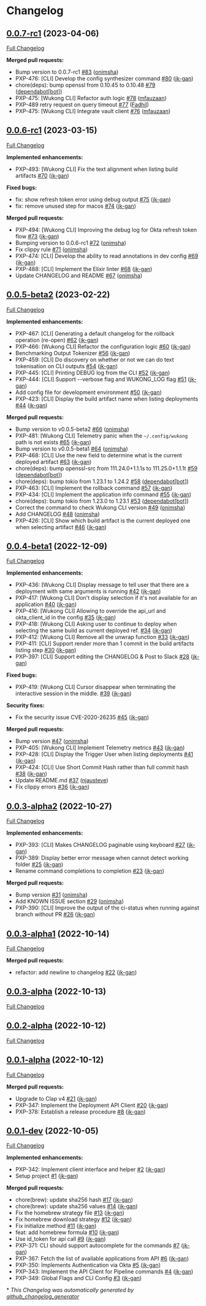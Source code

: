 # Changelog

## [0.0.7-rc1](https://github.com/mindvalley/wukong-cli/tree/0.0.7-rc1) (2023-04-06)

[Full Changelog](https://github.com/mindvalley/wukong-cli/compare/0.0.6-rc1...0.0.7-rc1)

**Merged pull requests:**

- Bump version to 0.0.7-rc1 [\#83](https://github.com/mindvalley/wukong-cli/pull/83) ([onimsha](https://github.com/onimsha))
- PXP-476: \[CLI\] Develop the config synthesizer command [\#80](https://github.com/mindvalley/wukong-cli/pull/80) ([jk-gan](https://github.com/jk-gan))
- chore\(deps\): bump openssl from 0.10.45 to 0.10.48 [\#79](https://github.com/mindvalley/wukong-cli/pull/79) ([dependabot[bot]](https://github.com/apps/dependabot))
- PXP-475: \[Wukong CLI\] Refactor auth logic [\#78](https://github.com/mindvalley/wukong-cli/pull/78) ([mfauzaan](https://github.com/mfauzaan))
- PXP-489 retry request on query timeout [\#77](https://github.com/mindvalley/wukong-cli/pull/77) ([Fadhil](https://github.com/Fadhil))
- PXP-475: \[Wukong CLI\] Integrate vault client [\#76](https://github.com/mindvalley/wukong-cli/pull/76) ([mfauzaan](https://github.com/mfauzaan))

## [0.0.6-rc1](https://github.com/mindvalley/wukong-cli/tree/0.0.6-rc1) (2023-03-15)

[Full Changelog](https://github.com/mindvalley/wukong-cli/compare/0.0.5-beta2...0.0.6-rc1)

**Implemented enhancements:**

- PXP-493: \[Wukong CLI\] Fix the text alignment when listing build artifacts [\#70](https://github.com/mindvalley/wukong-cli/pull/70) ([jk-gan](https://github.com/jk-gan))

**Fixed bugs:**

- fix: show refresh token error using debug output [\#75](https://github.com/mindvalley/wukong-cli/pull/75) ([jk-gan](https://github.com/jk-gan))
- fix: remove unused step for macos [\#74](https://github.com/mindvalley/wukong-cli/pull/74) ([jk-gan](https://github.com/jk-gan))

**Merged pull requests:**

- PXP-494: \[Wukong CLI\] Improving the debug log for Okta refresh token flow [\#73](https://github.com/mindvalley/wukong-cli/pull/73) ([jk-gan](https://github.com/jk-gan))
- Bumping version to 0.0.6-rc1 [\#72](https://github.com/mindvalley/wukong-cli/pull/72) ([onimsha](https://github.com/onimsha))
- Fix clippy rule [\#71](https://github.com/mindvalley/wukong-cli/pull/71) ([onimsha](https://github.com/onimsha))
- PXP-474: \[CLI\] Develop the ability to read annotations in dev config [\#69](https://github.com/mindvalley/wukong-cli/pull/69) ([jk-gan](https://github.com/jk-gan))
- PXP-488: \[CLI\] Implement the Elixir linter  [\#68](https://github.com/mindvalley/wukong-cli/pull/68) ([jk-gan](https://github.com/jk-gan))
- Update CHANGELOG and README [\#67](https://github.com/mindvalley/wukong-cli/pull/67) ([onimsha](https://github.com/onimsha))

## [0.0.5-beta2](https://github.com/mindvalley/wukong-cli/tree/0.0.5-beta2) (2023-02-22)

[Full Changelog](https://github.com/mindvalley/wukong-cli/compare/0.0.4-beta1...0.0.5-beta2)

**Implemented enhancements:**

-  PXP-467: \[CLI\] Generating a default changelog for the rollback operation \(re-open\) [\#62](https://github.com/mindvalley/wukong-cli/pull/62) ([jk-gan](https://github.com/jk-gan))
- PXP-466: \[Wukong CLI\] Refactor the configuration logic [\#60](https://github.com/mindvalley/wukong-cli/pull/60) ([jk-gan](https://github.com/jk-gan))
- Benchmarking Output Tokenizer [\#56](https://github.com/mindvalley/wukong-cli/pull/56) ([jk-gan](https://github.com/jk-gan))
- PXP-459: \[CLI\] Do discovery on whether or not we can do text tokenisation on CLI outputs [\#54](https://github.com/mindvalley/wukong-cli/pull/54) ([jk-gan](https://github.com/jk-gan))
- PXP-445: \[CLI\] Printing DEBUG log from the CLI [\#52](https://github.com/mindvalley/wukong-cli/pull/52) ([jk-gan](https://github.com/jk-gan))
- PXP-444: \[CLI\] Support --verbose flag and WUKONG\_LOG flag [\#51](https://github.com/mindvalley/wukong-cli/pull/51) ([jk-gan](https://github.com/jk-gan))
- Add config file for development environment [\#50](https://github.com/mindvalley/wukong-cli/pull/50) ([jk-gan](https://github.com/jk-gan))
- PXP-423: \[CLI\] Display the build artifact name when listing deployments [\#44](https://github.com/mindvalley/wukong-cli/pull/44) ([jk-gan](https://github.com/jk-gan))

**Merged pull requests:**

- Bump version to v0.0.5-beta2 [\#66](https://github.com/mindvalley/wukong-cli/pull/66) ([onimsha](https://github.com/onimsha))
- PXP-481: \[Wukong CLI\] Telemetry panic when the `~/.config/wukong` path is not exists  [\#65](https://github.com/mindvalley/wukong-cli/pull/65) ([jk-gan](https://github.com/jk-gan))
- Bump version to v0.0.5-beta1 [\#64](https://github.com/mindvalley/wukong-cli/pull/64) ([onimsha](https://github.com/onimsha))
- PXP-468: \[CLI\] Use the new field to determine what is the current deployed artifact [\#63](https://github.com/mindvalley/wukong-cli/pull/63) ([jk-gan](https://github.com/jk-gan))
- chore\(deps\): bump openssl-src from 111.24.0+1.1.1s to 111.25.0+1.1.1t [\#59](https://github.com/mindvalley/wukong-cli/pull/59) ([dependabot[bot]](https://github.com/apps/dependabot))
- chore\(deps\): bump tokio from 1.23.1 to 1.24.2 [\#58](https://github.com/mindvalley/wukong-cli/pull/58) ([dependabot[bot]](https://github.com/apps/dependabot))
- PXP-463: \[CLI\] Implement the rollback command [\#57](https://github.com/mindvalley/wukong-cli/pull/57) ([jk-gan](https://github.com/jk-gan))
- PXP-434: \[CLI\] Implement the application info command [\#55](https://github.com/mindvalley/wukong-cli/pull/55) ([jk-gan](https://github.com/jk-gan))
- chore\(deps\): bump tokio from 1.23.0 to 1.23.1 [\#53](https://github.com/mindvalley/wukong-cli/pull/53) ([dependabot[bot]](https://github.com/apps/dependabot))
- Correct the command to check Wukong CLI version [\#49](https://github.com/mindvalley/wukong-cli/pull/49) ([onimsha](https://github.com/onimsha))
- Add CHANGELOG [\#48](https://github.com/mindvalley/wukong-cli/pull/48) ([onimsha](https://github.com/onimsha))
- PXP-426: \[CLI\] Show which build artifact is the current deployed one when selecting artifact [\#46](https://github.com/mindvalley/wukong-cli/pull/46) ([jk-gan](https://github.com/jk-gan))

## [0.0.4-beta1](https://github.com/mindvalley/wukong-cli/tree/0.0.4-beta1) (2022-12-09)

[Full Changelog](https://github.com/mindvalley/wukong-cli/compare/0.0.3-alpha2...0.0.4-beta1)

**Implemented enhancements:**

- PXP-436: \[Wukong CLI\] Display message to tell user that there are a deployment with same arguments is running [\#42](https://github.com/mindvalley/wukong-cli/pull/42) ([jk-gan](https://github.com/jk-gan))
- PXP-417: \[Wukong CLI\] Don't display selection if it's not available for an application [\#40](https://github.com/mindvalley/wukong-cli/pull/40) ([jk-gan](https://github.com/jk-gan))
- PXP-416: \[Wukong CLI\] Allowing to override the api\_url and okta\_client\_id in the config [\#35](https://github.com/mindvalley/wukong-cli/pull/35) ([jk-gan](https://github.com/jk-gan))
- PXP-418: \[Wukong CLI\] Asking user to continue to deploy when selecting the same build as current deployed ref. [\#34](https://github.com/mindvalley/wukong-cli/pull/34) ([jk-gan](https://github.com/jk-gan))
- PXP-412: \[Wukong CLI\] Remove all the unwrap function  [\#33](https://github.com/mindvalley/wukong-cli/pull/33) ([jk-gan](https://github.com/jk-gan))
- PXP-411: \[CLI\] Support render more than 1 commit in the build artifacts listing step [\#30](https://github.com/mindvalley/wukong-cli/pull/30) ([jk-gan](https://github.com/jk-gan))
- PXP-397: \[CLI\] Support editing the CHANGELOG & Post to Slack [\#28](https://github.com/mindvalley/wukong-cli/pull/28) ([jk-gan](https://github.com/jk-gan))

**Fixed bugs:**

- PXP-419: \[Wukong CLI\] Cursor disappear when terminating the interactive session in the middle. [\#39](https://github.com/mindvalley/wukong-cli/pull/39) ([jk-gan](https://github.com/jk-gan))

**Security fixes:**

- Fix the security issue CVE-2020-26235 [\#45](https://github.com/mindvalley/wukong-cli/pull/45) ([jk-gan](https://github.com/jk-gan))

**Merged pull requests:**

- Bump version [\#47](https://github.com/mindvalley/wukong-cli/pull/47) ([onimsha](https://github.com/onimsha))
- PXP-405: \[Wukong CLI\] Implement Telemetry metrics [\#43](https://github.com/mindvalley/wukong-cli/pull/43) ([jk-gan](https://github.com/jk-gan))
- PXP-428: \[CLI\] Display the Trigger User when listing deployments [\#41](https://github.com/mindvalley/wukong-cli/pull/41) ([jk-gan](https://github.com/jk-gan))
- PXP-424: \[CLI\] Use Short Commit Hash rather than full commit hash [\#38](https://github.com/mindvalley/wukong-cli/pull/38) ([jk-gan](https://github.com/jk-gan))
- Update README.md [\#37](https://github.com/mindvalley/wukong-cli/pull/37) ([njausteve](https://github.com/njausteve))
- Fix clippy errors [\#36](https://github.com/mindvalley/wukong-cli/pull/36) ([jk-gan](https://github.com/jk-gan))

## [0.0.3-alpha2](https://github.com/mindvalley/wukong-cli/tree/0.0.3-alpha2) (2022-10-27)

[Full Changelog](https://github.com/mindvalley/wukong-cli/compare/0.0.3-alpha1...0.0.3-alpha2)

**Implemented enhancements:**

- PXP-393: \[CLI\] Makes CHANGELOG paginable using keyboard [\#27](https://github.com/mindvalley/wukong-cli/pull/27) ([jk-gan](https://github.com/jk-gan))
- PXP-389: Display better error message when cannot detect working folder [\#25](https://github.com/mindvalley/wukong-cli/pull/25) ([jk-gan](https://github.com/jk-gan))
- Rename command completions to completion [\#23](https://github.com/mindvalley/wukong-cli/pull/23) ([jk-gan](https://github.com/jk-gan))

**Merged pull requests:**

- Bump version [\#31](https://github.com/mindvalley/wukong-cli/pull/31) ([onimsha](https://github.com/onimsha))
- Add KNOWN ISSUE section [\#29](https://github.com/mindvalley/wukong-cli/pull/29) ([onimsha](https://github.com/onimsha))
- PXP-390: \[CLI\] Improve the output of the ci-status when running against branch without PR [\#26](https://github.com/mindvalley/wukong-cli/pull/26) ([jk-gan](https://github.com/jk-gan))

## [0.0.3-alpha1](https://github.com/mindvalley/wukong-cli/tree/0.0.3-alpha1) (2022-10-14)

[Full Changelog](https://github.com/mindvalley/wukong-cli/compare/0.0.3-alpha...0.0.3-alpha1)

**Merged pull requests:**

- refactor: add newline to changelog [\#22](https://github.com/mindvalley/wukong-cli/pull/22) ([jk-gan](https://github.com/jk-gan))

## [0.0.3-alpha](https://github.com/mindvalley/wukong-cli/tree/0.0.3-alpha) (2022-10-13)

[Full Changelog](https://github.com/mindvalley/wukong-cli/compare/0.0.2-alpha...0.0.3-alpha)

## [0.0.2-alpha](https://github.com/mindvalley/wukong-cli/tree/0.0.2-alpha) (2022-10-12)

[Full Changelog](https://github.com/mindvalley/wukong-cli/compare/0.0.1-alpha...0.0.2-alpha)

## [0.0.1-alpha](https://github.com/mindvalley/wukong-cli/tree/0.0.1-alpha) (2022-10-12)

[Full Changelog](https://github.com/mindvalley/wukong-cli/compare/0.0.1-dev...0.0.1-alpha)

**Merged pull requests:**

- Upgrade to Clap v4 [\#21](https://github.com/mindvalley/wukong-cli/pull/21) ([jk-gan](https://github.com/jk-gan))
- PXP-347: Implement the Deployment API Client [\#20](https://github.com/mindvalley/wukong-cli/pull/20) ([jk-gan](https://github.com/jk-gan))
- PXP-378: Establish a release procedure [\#8](https://github.com/mindvalley/wukong-cli/pull/8) ([jk-gan](https://github.com/jk-gan))

## [0.0.1-dev](https://github.com/mindvalley/wukong-cli/tree/0.0.1-dev) (2022-10-05)

[Full Changelog](https://github.com/mindvalley/wukong-cli/compare/cc9aa01a08af06b2fab283180cfceb340d44561b...0.0.1-dev)

**Implemented enhancements:**

- PXP-342: Implement client interface and helper [\#2](https://github.com/mindvalley/wukong-cli/pull/2) ([jk-gan](https://github.com/jk-gan))
- Setup project [\#1](https://github.com/mindvalley/wukong-cli/pull/1) ([jk-gan](https://github.com/jk-gan))

**Merged pull requests:**

- chore\(brew\): update sha256 hash [\#17](https://github.com/mindvalley/wukong-cli/pull/17) ([jk-gan](https://github.com/jk-gan))
- chore\(brew\): update sha256 values [\#14](https://github.com/mindvalley/wukong-cli/pull/14) ([jk-gan](https://github.com/jk-gan))
- Fix the homebrew strategy file [\#13](https://github.com/mindvalley/wukong-cli/pull/13) ([jk-gan](https://github.com/jk-gan))
- Fix homebrew download strategy [\#12](https://github.com/mindvalley/wukong-cli/pull/12) ([jk-gan](https://github.com/jk-gan))
- Fix initialize method [\#11](https://github.com/mindvalley/wukong-cli/pull/11) ([jk-gan](https://github.com/jk-gan))
- feat: add homebrew formula [\#10](https://github.com/mindvalley/wukong-cli/pull/10) ([jk-gan](https://github.com/jk-gan))
- Use id\_token for api call [\#9](https://github.com/mindvalley/wukong-cli/pull/9) ([jk-gan](https://github.com/jk-gan))
- PXP-371: CLI should support autocomplete for the commands [\#7](https://github.com/mindvalley/wukong-cli/pull/7) ([jk-gan](https://github.com/jk-gan))
- PXP-367: Fetch the list of available applications from API [\#6](https://github.com/mindvalley/wukong-cli/pull/6) ([jk-gan](https://github.com/jk-gan))
- PXP-350: Implements Authentication via Okta [\#5](https://github.com/mindvalley/wukong-cli/pull/5) ([jk-gan](https://github.com/jk-gan))
- PXP-343: Implement the API Client for Pipeline commands [\#4](https://github.com/mindvalley/wukong-cli/pull/4) ([jk-gan](https://github.com/jk-gan))
- PXP-349: Global Flags and CLI Config [\#3](https://github.com/mindvalley/wukong-cli/pull/3) ([jk-gan](https://github.com/jk-gan))



\* *This Changelog was automatically generated by [github_changelog_generator](https://github.com/github-changelog-generator/github-changelog-generator)*
